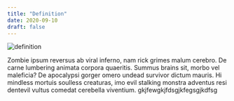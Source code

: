 ```yaml
---
title: "Definition"
date: 2020-09-10
draft: false
---
```

![definition](https://cdn.pixabay.com/photo/2017/10/03/00/00/dictionary-2810845_960_720.jpg)



Zombie ipsum reversus ab viral inferno, nam rick grimes malum cerebro. De carne lumbering animata corpora quaeritis. Summus brains sit​​, morbo vel maleficia? 
De apocalypsi gorger omero undead survivor dictum mauris. Hi mindless mortuis soulless creaturas, imo evil stalking monstra adventus resi dentevil vultus comedat
cerebella viventium. gkjfewgkjfdsgjkfegsgjkdfsg

